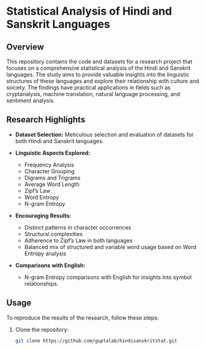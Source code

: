 # Statistical Analysis of Hindi and Sanskrit Languages

## Overview

This repository contains the code and datasets for a research project that focuses on a comprehensive statistical analysis of the Hindi and Sanskrit languages. 
The study aims to provide valuable insights into the linguistic structures of these languages and explore their relationship with culture and society. 
The findings have practical applications in fields such as cryptanalysis, machine translation, natural language processing, and sentiment analysis.

## Research Highlights

- **Dataset Selection:** Meticulous selection and evaluation of datasets for both Hindi and Sanskrit languages.
  
- **Linguistic Aspects Explored:**
  - Frequency Analysis
  - Character Grouping
  - Digrams and Trigrams
  - Average Word Length
  - Zipf’s Law
  - Word Entropy
  - N-gram Entropy

- **Encouraging Results:**
  - Distinct patterns in character occurrences
  - Structural complexities
  - Adherence to Zipf’s Law in both languages
  - Balanced mix of structured and variable word usage based on Word Entropy analysis

- **Comparisons with English:**
  - N-gram Entropy comparisons with English for insights into symbol relationships.


## Usage

To reproduce the results of the research, follow these steps:

1. Clone the repository:

   ```bash
   git clone https://github.com/guptalab/hindisanskritstat.git
